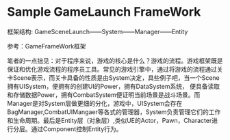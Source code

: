 # Sample GameLaunch FrameWork
框架结构: GameSceneLaunch——System——Manager——Entity

参考：GameFrameWork框架

笔者的一点拙见：对于程序来说，游戏的核心是什么？游戏的流程。游戏框架既是保证和优化游戏流程的程序员工具。常见的游戏引擎中，通过将游戏的流程通过关卡Scene表示，而关卡具备的性质是由System决定，具些例子吧，当一个Scene拥有UISystem，便拥有的创建UI的Power，拥有DataSystem系统，
便具备读取和存储数据Power，拥有CombatSystem便证明当前场景是战斗场景。而Manager是对System层做更细的分化，游戏中，UISystem会存在BagManager,CombatUIMangaer等各式的管理器，System负责管理它们的工作和生命周期。最后是Entity层（对象层）,类似UE的Actor，Pawn，Character进行分层。通过Component控制Entity行为。
